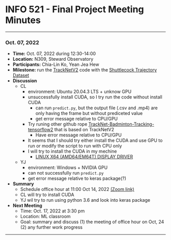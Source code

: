 # INFO 521 - Final Project Meeting Minutes

---
### Oct. 07, 2022
- **Time:** Oct. 07, 2022 during 12:30-14:00
- **Location:** N309, Steward Observatory
- **Participants:** Chia-Lin Ko, Yean Jea Hew
- **Milestone:** run the [TrackNetV2](https://nol.cs.nctu.edu.tw:234/open-source/TrackNetv2) code with the [Shuttlecock Trajectory Dataset](https://hackmd.io/CQmL6OKKSGKY9xUvU8n0iQ) 
- **Discussion**
    - CL
        - environment: Ubuntu 20.04.3 LTS + unknow GPU
        - unsuccessfully install CUDA, so I try run the code without install CUDA
            - can run `predict.py`, but the output file (.csv and .mp4) are only having the frame but without prediceted value
            - get error message relative to CPU/GPU
        - Try runing other github rope [TrackNet-Badminton-Tracking-tensorflow2](https://github.com/Chang-Chia-Chi/TrackNet-Badminton-Tracking-tensorflow2) that is based on TrackNetV2
            - Have error message relative to CPU/GPU
        - It seems that I should try either install the CUDA and use GPU to run or modify the script to run with CPU only
        - I will try to install the CUDA in my mechine
            - [LINUX X64 (AMD64/EM64T) DISPLAY DRIVER](https://www.nvidia.com/Download/driverResults.aspx/193095/en-us/)
    - YJ
        - environment: Windows + NVIDIA GPU
        - can not successfully run `predict.py` 
        - get error message relative to keras package(?)
- **Summary**
    - Schedule office hour at 11:00 Oct 14, 2022 [(Zoom link)](https://arizona.zoom.us/my/cromanpa)
    - CL will try to install CUDA
    - YJ wil try to run using python 3.6 and look into keras package
- **Next Meeting** 
    - Time: Oct. 17, 2022 at 3:30 pm
    - Location: ML classroom
    - Goal: summary and discuss (1) the meeting of office hour on Oct, 24 (2) any further work progress
---

